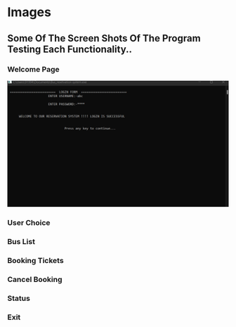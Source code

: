 # Images 

## Some Of The Screen Shots Of The Program Testing Each Functionality..
### Welcome Page
![alt text](https://github.com/Naresh17025/M1_Bus_reservation_system/blob/main/6_ImagesAndVideos/Welcome%20Page.png)
### User Choice
### Bus List
### Booking Tickets
### Cancel Booking
### Status
### Exit
